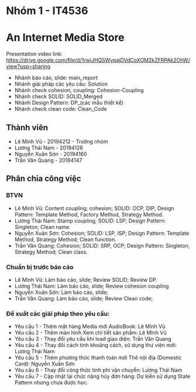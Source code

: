 # Nhóm 1 - IT4536 
# An Internet Media Store

Presentation video link: https://drive.google.com/file/d/1rwiJHQSWyqajDVdCoXOM2kZFRPAk2OhW/view?usp=sharing
- Nhánh báo cáo, slide: main_report
- Nhánh giải pháp các yêu cầu: Solution
- Nhánh check cohesion, coupling: Cohesion-Coupling
- Nhánh check SOLID: SOLID_Merged
- Nhánh Design Pattern: DP_(các mẫu thiết kế)
- Nhánh check clean code: Clean_Code

## Thành viên

- Lê Minh Vũ - 20194212 - Trưởng nhóm
- Lương Thái Nam - 20194126
- Nguyễn Xuân Sơn - 20194160
- Trần Văn Quang - 20194147

## Phân chia công việc
### BTVN
- Lê Minh Vũ: Content coupling; cohesion; SOLID: OCP, DIP; Design Pattern: Template Method, Factory Method, Strategy Method.
- Lương Thái Nam: Stamp coupling; SOLID: LSP; Design Pattern: Singleton; Clean name.
- Nguyễn Xuân Sơn: Cohesion; SOLID: LSP, ISP; Design Pattern: Template Method, Strategy Method; Clean function.
- Trần Văn Quang: Cohesion; SOLID: SRP, OCP; Design Pattern: Singleton, Strategy Method; Clean class.

### Chuẩn bị trước báo cáo
- Lê Minh Vũ: Làm báo cáo, slide; Review SOLID; Review DP.
- Lương Thái Nam: Làm báo cáo, slide; Review cohesion coupling
- Nguyễn Xuân Sơn: Làm báo cáo, slide; 
- Trần Văn Quang: Làm báo cáo, slide; Review Clean code;

### Đề xuất các giải pháp theo yêu cầu:
- Yêu cầu 1 - Thêm mặt hàng Media mới AudioBook: Lê Minh Vũ
- Yêu cầu 2 - Thêm màn hình Xem chi tiết sản phẩm: Lê Minh Vũ
- Yêu cầu 3 - Thay đổi yêu cầu khi load giao diện: Trần Văn Quang
- Yêu cầu 4 - Thay đổi cách tính khoảng cách, sử dụng thư viện mới: Lương Thái Nam
- Yêu cầu 5 - Thêm phương thức thanh toán mới Thẻ nội địa (Domestic Card): Nguyễn Xuân Sơn
- Yêu cầu 6 - Thay đổi công thức tính phí vận chuyển: Lương Thái Nam
- Yêu cầu 7 - Cập nhật lại chức năng hủy đơn hàng: Dự kiến sử dụng State Pattern nhưng chưa được học.
